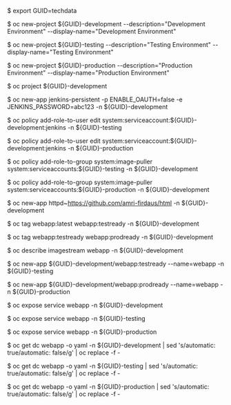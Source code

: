 $ export GUID=techdata


$ oc new-project ${GUID}-development --description="Development Environment" --display-name="Development Environment"

$ oc new-project ${GUID}-testing --description="Testing Environment" --display-name="Testing Environment"

$ oc new-project ${GUID}-production --description="Production Environment" --display-name="Production Environment"


$ oc project ${GUID}-development


$ oc new-app jenkins-persistent -p ENABLE_OAUTH=false -e JENKINS_PASSWORD=abc123 -n ${GUID}-development


$ oc policy add-role-to-user edit system:serviceaccount:${GUID}-development:jenkins -n ${GUID}-testing

$ oc policy add-role-to-user edit system:serviceaccount:${GUID}-development:jenkins -n ${GUID}-production


$ oc policy add-role-to-group system:image-puller system:serviceaccounts:${GUID}-testing -n ${GUID}-development

$ oc policy add-role-to-group system:image-puller system:serviceaccounts:${GUID}-production -n ${GUID}-development


$ oc new-app httpd~https://github.com/amri-firdaus/html -n ${GUID}-development


$ oc tag webapp:latest webapp:testready -n ${GUID}-development

$ oc tag webapp:testready webapp:prodready -n ${GUID}-development


$ oc describe imagestream webapp -n ${GUID}-development


$ oc new-app ${GUID}-development/webapp:testready --name=webapp -n ${GUID}-testing

$ oc new-app ${GUID}-development/webapp:prodready --name=webapp -n ${GUID}-production


$ oc expose service webapp -n ${GUID}-development

$ oc expose service webapp -n ${GUID}-testing

$ oc expose service webapp -n ${GUID}-production


$ oc get dc webapp -o yaml -n ${GUID}-development | sed 's/automatic: true/automatic: false/g' | oc replace -f -

$ oc get dc webapp -o yaml -n ${GUID}-testing | sed 's/automatic: true/automatic: false/g' | oc replace -f -

$ oc get dc webapp -o yaml -n ${GUID}-production | sed 's/automatic: true/automatic: false/g' | oc replace -f -

